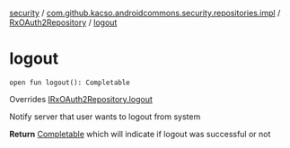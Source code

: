 [security](../../index.md) / [com.github.kacso.androidcommons.security.repositories.impl](../index.md) / [RxOAuth2Repository](index.md) / [logout](./logout.md)

# logout

`open fun logout(): Completable`

Overrides [IRxOAuth2Repository.logout](../../com.github.kacso.androidcommons.security.repositories/-i-rx-o-auth2-repository/logout.md)

Notify server that user wants to logout from system

**Return**
[Completable](#) which will indicate if logout was successful or not

